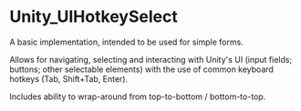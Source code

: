 # Unity_UIHotkeySelect

A basic implementation, intended to be used for simple forms.  

Allows for navigating, selecting and interacting with Unity's UI (input fields; buttons; other selectable elements) with the use of common keyboard hotkeys (Tab, Shift+Tab, Enter).  

Includes ability to wrap-around from top-to-bottom / bottom-to-top.
